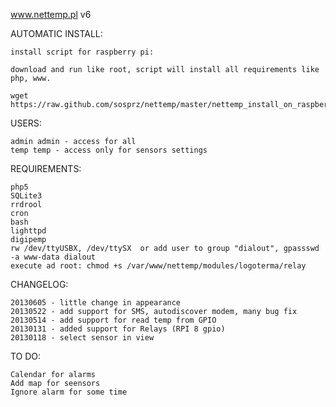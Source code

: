 www.nettemp.pl v6

AUTOMATIC INSTALL:

    install script for raspberry pi:

    download and run like root, script will install all requirements like php, www.
    
    wget https://raw.github.com/sosprz/nettemp/master/nettemp_install_on_raspberry_pi.sh

USERS:

    admin admin - access for all
    temp temp - access only for sensors settings


REQUIREMENTS:

    php5
    SQLite3
    rrdrool
    cron
    bash
    lighttpd
    digipemp
    rw /dev/ttyUSBX, /dev/ttySX  or add user to group "dialout", gpassswd -a www-data dialout
    execute ad root: chmod +s /var/www/nettemp/modules/logoterma/relay
	

CHANGELOG:
    
    20130605 - little change in appearance
    20130522 - add support for SMS, autodiscover modem, many bug fix
    20130514 - add support for read temp from GPIO	
    20130131 - added support for Relays (RPI 8 gpio)
    20130118 - select sensor in view 

TO DO:
    
    Calendar for alarms
    Add map for seensors
    Ignore alarm for some time
